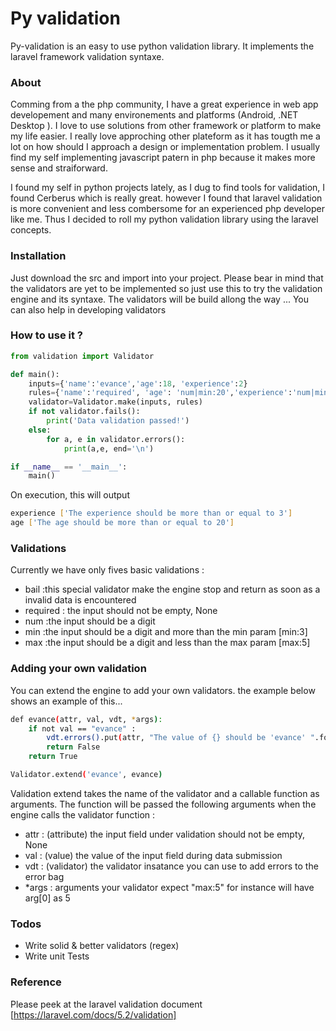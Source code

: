 # Py validation

Py-validation is an easy to use python validation library. It implements the laravel framework validation syntaxe.

### About

Comming from a the php community, I have a great experience in web app developement and many environements and platforms (Android, .NET Desktop ). I love to use solutions from other framework or platform to make my life easier. I really love approching other plateform as it has tougth me a lot on how should I approach a design or implementation problem. I usually find my self implementing javascript patern in php because it makes more sense and straiforward.

I found my self in python projects lately, as I dug to find tools for validation, I found Cerberus which is really great. however I found that laravel validation is more convenient and less combersome for an experienced php developer like me. Thus I decided to roll my python validation library using the laravel concepts.

### Installation

Just download the src and import into your project. 
Please bear in mind that the validators are yet to be implemented so just use this to try the validation engine and its syntaxe.
The validators will be build allong the way ... You can also help in developing validators

### How to use it ?

```python
from validation import Validator

def main():
    inputs={'name':'evance','age':18, 'experience':2}
    rules={'name':'required', 'age': 'num|min:20','experience':'num|min:3'}
    validator=Validator.make(inputs, rules)
    if not validator.fails():
        print('Data validation passed!')
    else:
        for a, e in validator.errors():
            print(a,e, end='\n')

if __name__ == '__main__':
    main()
```

On execution, this will output 
```sh
experience ['The experience should be more than or equal to 3']
age ['The age should be more than or equal to 20']
```

### Validations 

Currently we have only fives basic validations :
* bail :this special validator make the engine stop and return as soon as a invalid data is encountered 
* required : the input should not be empty, None
* num :the  input should be a digit
* min :the input should be a digit and more than the min param [min:3]
* max :the input should be a digit and less than the max param [max:5] 

### Adding your own validation
You can extend the engine to add your own validators. the example below shows an example of this...

```sh
def evance(attr, val, vdt, *args):  
    if not val == "evance" :
        vdt.errors().put(attr, "The value of {} should be 'evance' ".format(attr))
        return False
    return True

Validator.extend('evance', evance)
```
Validation extend takes the name of the validator and a callable function as arguments. The function will be passed the following arguments when the engine calls the validator function :
* attr : (attribute) the input field under validation  should not be empty, None
* val : (value) the value of the input field during data submission
* vdt : (validator) the validator insatance you can use to add errors to the error bag
* *args : arguments your validator expect "max:5" for instance will have arg[0] as 5 

### Todos

 - Write solid & better validators  (regex)
 - Write unit Tests

### Reference 
Please peek at the laravel validation document [https://laravel.com/docs/5.2/validation]
